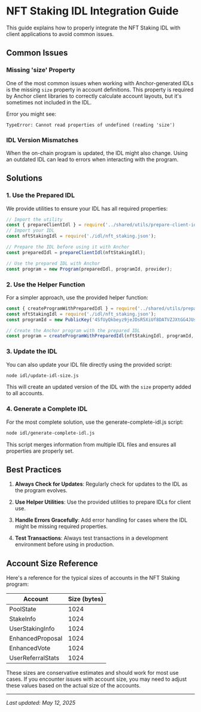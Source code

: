 # NFT Staking IDL Integration Guide

This guide explains how to properly integrate the NFT Staking IDL with client applications to avoid common issues.

## Common Issues

### Missing 'size' Property

One of the most common issues when working with Anchor-generated IDLs is the missing `size` property in account definitions. This property is required by Anchor client libraries to correctly calculate account layouts, but it's sometimes not included in the IDL.

Error you might see:
```
TypeError: Cannot read properties of undefined (reading 'size')
```

### IDL Version Mismatches

When the on-chain program is updated, the IDL might also change. Using an outdated IDL can lead to errors when interacting with the program.

## Solutions

### 1. Use the Prepared IDL

We provide utilities to ensure your IDL has all required properties:

```javascript
// Import the utility
const { prepareClientIdl } = require('../shared/utils/prepare-client-idl');
// Import your IDL
const nftStakingIdl = require('./idl/nft_staking.json');

// Prepare the IDL before using it with Anchor
const preparedIdl = prepareClientIdl(nftStakingIdl);

// Use the prepared IDL with Anchor
const program = new Program(preparedIdl, programId, provider);
```

### 2. Use the Helper Function

For a simpler approach, use the provided helper function:

```javascript
const { createProgramWithPreparedIdl } = require('../shared/utils/prepare-client-idl');
const nftStakingIdl = require('./idl/nft_staking.json');
const programId = new PublicKey('4SfUyQkbeyz9jeJDsR5XiUf8DATVZJXtGG4JUsYsWzTs');

// Create the Anchor program with the prepared IDL
const program = createProgramWithPreparedIdl(nftStakingIdl, programId, provider);
```

### 3. Update the IDL

You can also update your IDL file directly using the provided script:

```bash
node idl/update-idl-size.js
```

This will create an updated version of the IDL with the `size` property added to all accounts.

### 4. Generate a Complete IDL

For the most complete solution, use the generate-complete-idl.js script:

```bash
node idl/generate-complete-idl.js
```

This script merges information from multiple IDL files and ensures all properties are properly set.

## Best Practices

1. **Always Check for Updates**: Regularly check for updates to the IDL as the program evolves.

2. **Use Helper Utilities**: Use the provided utilities to prepare IDLs for client use.

3. **Handle Errors Gracefully**: Add error handling for cases where the IDL might be missing required properties.

4. **Test Transactions**: Always test transactions in a development environment before using in production.

## Account Size Reference

Here's a reference for the typical sizes of accounts in the NFT Staking program:

| Account | Size (bytes) |
|---------|--------------|
| PoolState | 1024 |
| StakeInfo | 1024 |
| UserStakingInfo | 1024 |
| EnhancedProposal | 1024 |
| EnhancedVote | 1024 |
| UserReferralStats | 1024 |

These sizes are conservative estimates and should work for most use cases. If you encounter issues with account size, you may need to adjust these values based on the actual size of the accounts.

---

*Last updated: May 12, 2025*